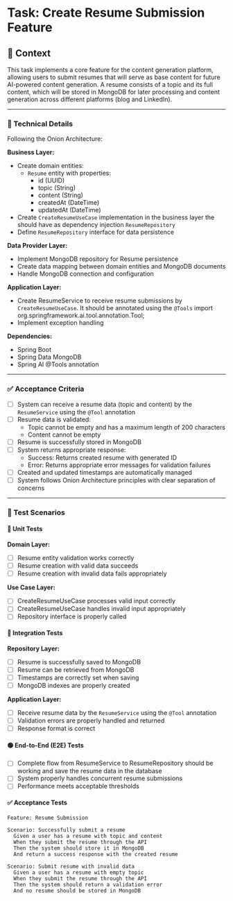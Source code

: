 # Task: Create Resume Submission Feature

## 📘 Context
This task implements a core feature for the content generation platform, allowing users to submit resumes that will serve as base content for future AI-powered content generation. A resume consists of a topic and its full content, which will be stored in MongoDB for later processing and content generation across different platforms (blog and LinkedIn).

---

### 🔧 Technical Details

Following the Onion Architecture:

**Business Layer:**
- Create domain entities:
  - `Resume` entity with properties:
    - id (UUID)
    - topic (String)
    - content (String)
    - createdAt (DateTime)
    - updatedAt (DateTime)
- Create `CreateResumeUseCase` implementation in the business layer the should have as dependency injection `ResumeRepository`
- Define `ResumeRepository` interface for data persistence

**Data Provider Layer:**
- Implement MongoDB repository for Resume persistence
- Create data mapping between domain entities and MongoDB documents
- Handle MongoDB connection and configuration

**Application Layer:**
- Create ResumeService to receive resume submissions by `CreateResumeUseCase`. It should be annotated using the `@Tools` import org.springframework.ai.tool.annotation.Tool;
- Implement exception handling

**Dependencies:**
- Spring Boot
- Spring Data MongoDB
- Spring AI @Tools annotation 

---

### ✅ Acceptance Criteria

- [ ] System can receive a resume data (topic and content) by the `ResumeService` using the `@Tool` annotation
- [ ] Resume data is validated:
  - Topic cannot be empty and has a maximum length of 200 characters
  - Content cannot be empty
- [ ] Resume is successfully stored in MongoDB
- [ ] System returns appropriate response:
  - Success: Returns created resume with generated ID
  - Error: Returns appropriate error messages for validation failures
- [ ] Created and updated timestamps are automatically managed
- [ ] System follows Onion Architecture principles with clear separation of concerns

---

### 🧪 Test Scenarios

#### 🔹 Unit Tests

**Domain Layer:**
- [ ] Resume entity validation works correctly
- [ ] Resume creation with valid data succeeds
- [ ] Resume creation with invalid data fails appropriately

**Use Case Layer:**
- [ ] CreateResumeUseCase processes valid input correctly
- [ ] CreateResumeUseCase handles invalid input appropriately
- [ ] Repository interface is properly called

#### 🔸 Integration Tests

**Repository Layer:**
- [ ] Resume is successfully saved to MongoDB
- [ ] Resume can be retrieved from MongoDB
- [ ] Timestamps are correctly set when saving
- [ ] MongoDB indexes are properly created

**Application Layer:**
- [ ] Receive resume data by the `ResumeService` using the `@Tool` annotation
- [ ] Validation errors are properly handled and returned
- [ ] Response format is correct

#### 🟢 End-to-End (E2E) Tests

- [ ] Complete flow from ResumeService to ResumeRepository should be working and save the resume data in the database
- [ ] System properly handles concurrent resume submissions
- [ ] Performance meets acceptable thresholds

#### ✅ Acceptance Tests

```gherkin
Feature: Resume Submission

Scenario: Successfully submit a resume
  Given a user has a resume with topic and content
  When they submit the resume through the API
  Then the system should store it in MongoDB
  And return a success response with the created resume

Scenario: Submit resume with invalid data
  Given a user has a resume with empty topic
  When they submit the resume through the API
  Then the system should return a validation error
  And no resume should be stored in MongoDB
``` 